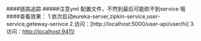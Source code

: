####链路追踪
#####注意yml 配置文件，不然到最后可能砍不到service 哦
####查看效果：
1.依次启动eureka-server,zipkin-service,user-service,geteway-serivce
2.访问：[http://localhost:5000/user-api/user/hi]
3.访问：[http://localhost:9411/](可进行搜索，以及看依赖关系)